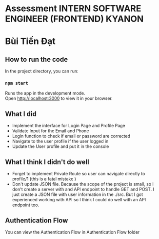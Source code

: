 # Assessment INTERN SOFTWARE ENGINEER (FRONTEND) KYANON 
# Bùi Tiến Đạt

## How to run the code 

In the project directory, you can run:

### `npm start`

Runs the app in the development mode.\
Open [http://localhost:3000](http://localhost:3000) to view it in your browser.

## What I did 
- Implement the interface for Login Page and Profile Page
- Validate Input for the Email and Phone 
- Login function to check if email or password are corrected 
- Navigate to the user profile if the user logged in 
- Update the User profile and put it in the console 

## What I think I didn't do well
- Forget to implement Private Route so user can navigate directly to profile/1 (this is a fatal mistake ) 
- Don't update JSON file. Because the scope of the project is small, so I don't create a server with and API endpoint to handle GET and POST. I just create a JSON file
with user information in the ./src. But I got experienced working with API so I think I could do well with an API endpoint too. 

## Authentication Flow
You can view the Authentication Flow in Authentication Flow folder 
